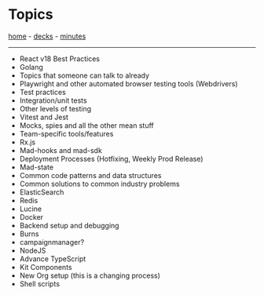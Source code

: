 # Topics

[home](work/depot/README.md) - [decks](decks.md) - [minutes](minutes.md)

---

- React v18 Best Practices
- Golang
- Topics that someone can talk to already
- Playwright and other automated browser testing tools (Webdrivers)
- Test practices
- Integration/unit tests
- Other levels of testing
- Vitest and Jest
- Mocks, spies and all the other mean stuff
- Team-specific tools/features
- Rx.js
- Mad-hooks and mad-sdk
- Deployment Processes (Hotfixing, Weekly Prod Release)
- Mad-state
- Common code patterns and data structures
- Common solutions to common industry problems
- ElasticSearch
- Redis
- Lucine
- Docker
- Backend setup and debugging
- Burns
- campaignmanager?
- NodeJS
- Advance TypeScript
- Kit Components
- New Org setup (this is a changing process)
- Shell scripts
